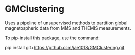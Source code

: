 # GMClustering
Uses a pipeline of unsupervised methods to partition global magnetospheric data from MMS and THEMIS measurements.

To pip-install this package, use the command:

pip install git+https://github.com/jae1018/GMClustering.git

